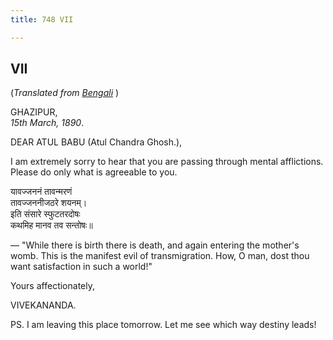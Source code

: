 ```yaml
---
title: 748 VII

---
```

  



## VII

(*Translated from [Bengali](b6041e7007.pdf)* )

GHAZIPUR,  
*15th March, 1890*.

DEAR ATUL BABU (Atul Chandra Ghosh.),

I am extremely sorry to hear that you are passing through mental
afflictions. Please do only what is agreeable to you.

यावज्जननं तावन्मरणं  
तावज्जननीजठरे शयनम्।  
इति संसारे स्फुटतरदोषः  
कथमिह मानव तव सन्तोषः॥

— "While there is birth there is death, and again entering the mother's
womb. This is the manifest evil of transmigration. How, O man, dost thou
want satisfaction in such a world!"

Yours affectionately,

VIVEKANANDA.

  
PS. I am leaving this place tomorrow. Let me see which way destiny
leads!